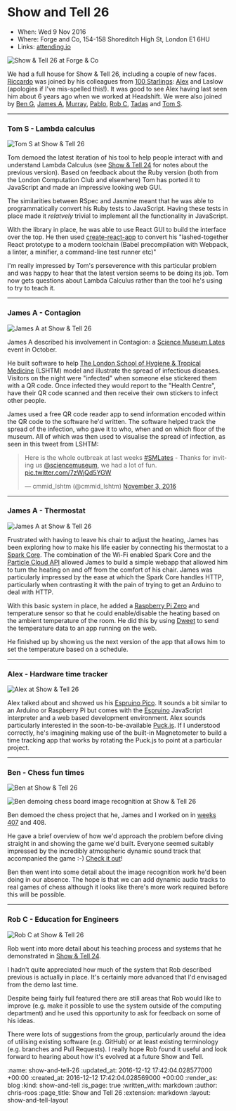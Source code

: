 Show and Tell 26
================

* When: Wed 9 Nov 2016
* Where: Forge and Co, 154-158 Shoreditch High St, London E1 6HU
* Links: [attending.io][attending-io-show-and-tell-26]

![Show & Tell 26 at Forge & Co](/images/blog/2016-11-09-show-and-tell-26-group.jpg)

We had a full house for Show & Tell 26, including a couple of new faces. [Riccardo][riccardo-cambiassi] was joined by his colleagues from [100 Starlings][100-starlings]: [Alex][alex-stubbs] and Laslow (apologies if I've mis-spelled this!). It was good to see Alex having last seen him about 6 years ago when we worked at Headshift. We were also joined by [Ben G][ben-griffiths], [James A][james-adam], [Murray][murray-steele], [Pablo][pablo-manrubia], [Rob C][rob-chatley], [Tadas][tadas-tamosauskas] and [Tom S][tom-stuart].

[100-starlings]: https://github.com/100Starlings
[alex-stubbs]: https://twitter.com/alexstubbs
[ben-griffiths]: https://twitter.com/beng
[james-adam]: http://lazyatom.com/
[murray-steele]: https://twitter.com/#!/hlame
[pablo-manrubia]: http://pmanrubia.info/
[riccardo-cambiassi]: https://github.com/bru
[rob-chatley]: https://www.doc.ic.ac.uk/~rbc/
[tom-stuart]: http://codon.com/
[tadas-tamosauskas]: http://codeme.lt/

---

### Tom S - Lambda calculus

![Tom S at Show & Tell 26](/images/blog/2016-11-09-show-and-tell-26-tom-s.jpg)

Tom demoed the latest iteration of his tool to help people interact with and understand Lambda Calculus (see [Show & Tell 24][show-and-tell-24-lambda-calculus] for notes about the previous version). Based on feedback about the Ruby version (both from the London Computation Club and elsewhere) Tom has ported it to JavaScript and made an impressive looking web GUI.

The similarities between RSpec and Jasmine meant that he was able to programmatically convert his Ruby tests to JavaScript. Having these tests in place made it _relatvely_ trivial to implement all the functionality in JavaScript.

With the library in place, he was able to use React GUI to build the interface over the top. He then used [create-react-app] to convert his "lashed-together React prototype to a modern toolchain (Babel precompilation with Webpack, a linter, a minifier, a command-line test runner etc)"

I'm really impressed by Tom's perseverence with this particular problem and was happy to hear that the latest version seems to be doing its job. Tom now gets questions about Lambda Calculus rather than the tool he's using to try to teach it.

[show-and-tell-24-lambda-calculus]: /show-and-tell-24#lambda-calculus
[create-react-app]: https://github.com/facebookincubator/create-react-app

---

### James A - Contagion

![James A at Show & Tell 26](/images/blog/2016-11-09-show-and-tell-26-james-a-science-museum-lates.jpg)

James A described his involvement in Contagion: a [Science Museum Lates][science-museum-lates] event in October.

He built software to help [The London School of Hygiene & Tropical Medicine][lshtm] (LSHTM) model and illustrate the spread of infectious diseases. Visitors on the night were "infected" when someone else stickered them with a QR code. Once infected they would report to the "Health Centre", have their QR code scanned and then receive their own stickers to infect other people.

James used a free QR code reader app to send information encoded within the QR code to the software he'd written. The software helped track the spread of the infection, who gave it to who, when and on which floor of the museum. All of which was then used to visualise the spread of infection, as seen in this tweet from LSHTM:

<blockquote class="twitter-tweet" data-lang="en"><p lang="en" dir="ltr">Here is the whole outbreak at last weeks <a href="https://twitter.com/hashtag/SMLates?src=hash">#SMLates</a> - Thanks for inviting us <a href="https://twitter.com/sciencemuseum">@sciencemuseum</a>, we had a lot of fun. <a href="https://t.co/7zWjQd5YGW">pic.twitter.com/7zWjQd5YGW</a></p>&mdash; cmmid_lshtm (@cmmid_lshtm) <a href="https://twitter.com/cmmid_lshtm/status/794204355020918784">November 3, 2016</a></blockquote>
<script async src="//platform.twitter.com/widgets.js" charset="utf-8"></script>

[lshtm]: https://www.lshtm.ac.uk/
[science-museum-lates]: http://www.sciencemuseum.org.uk/visitmuseum/plan_your_visit/lates

---

### James A - Thermostat

![James A at Show & Tell 26](/images/blog/2016-11-09-show-and-tell-26-james-a-thermostat.jpg)

Frustrated with having to leave his chair to adjust the heating, James has been exploring how to make his life easier by connecting his thermostat to a [Spark Core][spark-core]. The combination of the Wi-Fi enabled Spark Core and the [Particle Cloud API][particle-cloud-api] allowed James to build a simple webapp that allowed him to turn the heating on and off from the comfort of his chair. James was particularly impressed by the ease at which the Spark Core handles HTTP, particularly when contrasting it with the pain of trying to get an Arduino to deal with HTTP.

With this basic system in place, he added a [Raspberry Pi Zero][raspberry-pi-zero] and temperature sensor so that he could enable/disable the heating based on the ambient temperature of the room. He did this by using [Dweet][dweet] to send the temperature data to an app running on the web.

He finished up by showing us the next version of the app that allows him to set the temperature based on a schedule.

[dweet]: https://dweet.io/
[particle-cloud-api]: https://docs.particle.io/reference/api/
[raspberry-pi-zero]: https://www.raspberrypi.org/products/pi-zero/
[spark-core]: https://www.adafruit.com/product/2127

---

### Alex - Hardware time tracker

![Alex at Show & Tell 26](/images/blog/2016-11-09-show-and-tell-26-alex-s.jpg)

Alex talked about and showed us his [Espruino Pico][espruino-pico]. It sounds a bit similar to an Arduino or Raspberry Pi but comes with the [Espruino][espruino] JavaScript interpreter and a web based development environment. Alex sounds particularly interested in the soon-to-be-available [Puck.js][puck-js]. If I understood correctly, he's imagining making use of the built-in Magnetometer to build a time tracking app that works by rotating the Puck.js to point at a particular project.

[espruino]: https://www.espruino.com/
[espruino-pico]: https://www.espruino.com/Pico
[puck-js]: https://www.kickstarter.com/projects/gfw/puckjs-the-ground-breaking-bluetooth-beacon

---

### Ben - Chess fun times

![Ben at Show & Tell 26](/images/blog/2016-11-09-show-and-tell-26-ben-g-chess-1.jpg)

![Ben demoing chess board image recognition at Show & Tell 26](/images/blog/2016-11-09-show-and-tell-26-ben-g-chess-2.jpg)

Ben demoed the chess project that he, James and I worked on in [weeks 407][week-407-fun-times] and 408.

He gave a brief overview of how we'd approach the problem before diving straight in and showing the game we'd built. Everyone seemed suitably impressed by the incredibly atmospheric dynamic sound track that accompanied the game :-) [Check it out][chess-game]!

Ben then went into some detail about the image recognition work he'd been doing in our absence. The hope is that we can add dynamic audio tracks to real games of chess although it looks like there's more work required before this will be possible.

[chess-game]: https://techbelly.github.io/game-soundtrack/webaudio/
[week-407-fun-times]: /week-407#fun-times

---

### Rob C - Education for Engineers

![Rob C at Show & Tell 26](/images/blog/2016-11-09-show-and-tell-26-rob-c.jpg)

Rob went into more detail about his teaching process and systems that he demonstrated in [Show & Tell 24][show-and-tell-24].

I hadn't quite appreciated how much of the system that Rob described previous is actually in place. It's certainly more advanced that I'd envisaged from the demo last time.

Despite being fairly full featured there are still areas that Rob would like to improve (e.g. make it possible to use the system outside of the computing department) and he used this opportunity to ask for feedback on some of his ideas.

There were lots of suggestions from the group, particularly around the idea of utilising existing software (e.g. GitHub) or at least existing terminology (e.g. branches and Pull Requests). I really hope Rob found it useful and look forward to hearing about how it's evolved at a future Show and Tell.

[show-and-tell-24]: /show-and-tell-24#education-for-engineers

[attending-io-show-and-tell-26]: https://attending.io/events/gfr-show-and-tell-26/

:name: show-and-tell-26
:updated_at: 2016-12-12 17:42:04.028577000 +00:00
:created_at: 2016-12-12 17:42:04.028569000 +00:00
:render_as: blog
:kind: show-and-tell
:is_page: true
:written_with: markdown
:author: chris-roos
:page_title: Show and Tell 26
:extension: markdown
:layout: show-and-tell-layout
